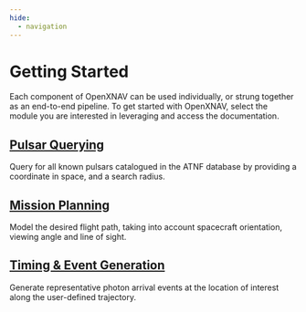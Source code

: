 ```yaml
---
hide:
  - navigation
---
```


# **Getting Started**

Each component of OpenXNAV can be used individually, or strung together as an end-to-end pipeline. To get started with OpenXNAV, select the module you are interested in leveraging and access the documentation. 

## [**Pulsar Querying**](components/1__pulsar_querying/pq_overview.md)
Query for all known pulsars catalogued in the ATNF database by providing a coordinate in space, and a search radius. 

## [**Mission Planning**](components/2__mission_planning/mp_overview.md)
Model the desired flight path, taking into account spacecraft orientation, viewing angle and line of sight. 

## [**Timing & Event Generation**](components/3__custom_event_generation/ceg_overview.md)
Generate representative photon arrival events at the location of interest along the user-defined trajectory. 



